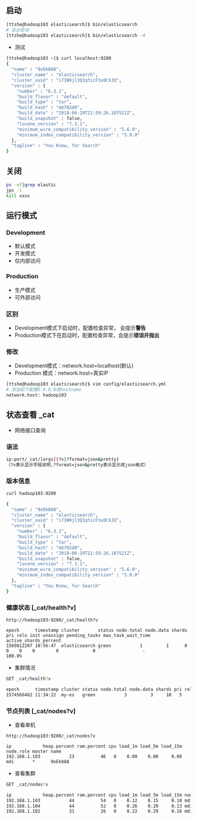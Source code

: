 ## 启动

```bash
[ttshe@hadoop103 elasticsearch]$ bin/elasticsearch
# 后台启动
[ttshe@hadoop103 elasticsearch]$ bin/elasticsearch -d
```

- 测试

```bash
[ttshe@hadoop103 ~]$ curl localhost:9200
{
  "name" : "9oEk0A8",
  "cluster_name" : "elasticsearch",
  "cluster_uuid" : "i73W9jl3Q1qticF3u0CXJQ",
  "version" : {
    "number" : "6.3.1",
    "build_flavor" : "default",
    "build_type" : "tar",
    "build_hash" : "eb782d0",
    "build_date" : "2018-06-29T21:59:26.107521Z",
    "build_snapshot" : false,
    "lucene_version" : "7.3.1",
    "minimum_wire_compatibility_version" : "5.6.0",
    "minimum_index_compatibility_version" : "5.0.0"
  },
  "tagline" : "You Know, for Search"
}
```



## 关闭

```bash
ps -ef|grep elastic
jps -l
kill xxxx
```



## 运行模式

### Development

- 默认模式
- 开发模式
- 仅内部访问



### Production

- 生产模式
- 可外部访问



### 区别

- Development模式下启动时，配置检查异常， 会提示**警告**
- Production模式下在启动时，配置检查异常，会提示**错误并抛出**



### 修改

- Development模式：network.host=localhost(默认)
- Production 模式：network.host=真实IP

```bash
[ttshe@hadoop103 elasticsearch]$ vim config/elasticsearch.yml
# 添加如下配置0.0.0.0或hostname
network.host: hadoop103
```



## 状态查看 _cat

- 网络接口查询

### 语法

```bash
ip:port/_cat/[args](?v|?format=json&pretty)
（?v表示显示字段说明,?format=json&pretty表示显示成json格式）
```



### 版本信息

```bash
curl hadoop103:9200

{
  "name" : "9oEk0A8",
  "cluster_name" : "elasticsearch",
  "cluster_uuid" : "i73W9jl3Q1qticF3u0CXJQ",
  "version" : {
    "number" : "6.3.1",
    "build_flavor" : "default",
    "build_type" : "tar",
    "build_hash" : "eb782d0",
    "build_date" : "2018-06-29T21:59:26.107521Z",
    "build_snapshot" : false,
    "lucene_version" : "7.3.1",
    "minimum_wire_compatibility_version" : "5.6.0",
    "minimum_index_compatibility_version" : "5.0.0"
  },
  "tagline" : "You Know, for Search"
}
```



### 健康状态 [_cat/health?v]

```http
http://hadoop103:9200/_cat/health?v

epoch      timestamp cluster       status node.total node.data shards pri relo init unassign pending_tasks max_task_wait_time active_shards_percent
1569812207 10:56:47  elasticsearch green           1         1      0   0    0    0        0             0                  -                100.0%
```

- 集群情况

```bash
GET _cat/health?v

epoch      timestamp cluster status node.total node.data shards pri relo init unassign pending_tasks max_task_wait_time active_shards_percent
1574566462 11:34:22  my-es   green           3         3     10   5    0    0        0             0                  -                100.0%
```



### 节点列表 [_cat/nodes?v]

- 查看单机

```http
http://hadoop103:9200/_cat/nodes?v

ip            heap.percent ram.percent cpu load_1m load_5m load_15m node.role master name
192.168.1.103           23          46   0    0.00    0.00     0.00 mdi       *      9oEk0A8
```

- 查看集群

```bash
GET _cat/nodes?v

ip            heap.percent ram.percent cpu load_1m load_5m load_15m node.role master name
192.168.1.103           44          54   0    0.12    0.15     0.10 mdi       -      es2
192.168.1.104           44          52   0    0.26    0.20     0.13 mdi       -      es3
192.168.1.102           31          26   0    0.22    0.29     0.16 mdi       *      es1
```


